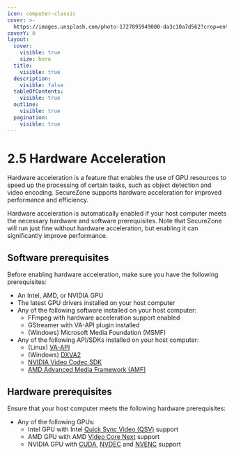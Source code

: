 ```yaml
---
icon: computer-classic
cover: >-
  https://images.unsplash.com/photo-1727895949000-da3c10a7d562?crop=entropy&cs=srgb&fm=jpg&ixid=M3wxOTcwMjR8MHwxfHNlYXJjaHwyfHxwYyUyMGNvbXBvbmVudHN8ZW58MHx8fHwxNzMyODM1NzcwfDA&ixlib=rb-4.0.3&q=85
coverY: 0
layout:
  cover:
    visible: true
    size: hero
  title:
    visible: true
  description:
    visible: false
  tableOfContents:
    visible: true
  outline:
    visible: true
  pagination:
    visible: true
---
```


# 2.5 Hardware Acceleration

Hardware acceleration is a feature that enables the use of GPU resources to speed up the processing of certain tasks, such as object detection and video encoding. SecureZone supports hardware acceleration for improved performance and efficiency.

Hardware acceleration is automatically enabled if your host computer meets the necessary hardware and software prerequisites. Note that SecureZone will run just fine without hardware acceleration, but enabling it can significantly improve performance.

## Software prerequisites

Before enabling hardware acceleration, make sure you have the following prerequisites:

* An Intel, AMD, or NVIDIA GPU
* The latest GPU drivers installed on your host computer
* Any of the following software installed on your host computer:
  * FFmpeg with hardware acceleration support enabled
  * GStreamer with VA-API plugin installed
  * (Windows) Microsoft Media Foundation (MSMF)
* Any of the following API/SDKs installed on your host computer:
  * (Linux) [VA-API](https://www.intel.com/content/www/us/en/developer/articles/technical/linuxmedia-vaapi.html)
  * (Windows) [DXVA2](https://learn.microsoft.com/en-us/windows/win32/medfound/directx-video-acceleration-2-0)
  * [NVIDIA Video Codec SDK](https://developer.nvidia.com/video-codec-sdk)
  * [AMD Advanced Media Framework (AMF)](https://gpuopen.com/advanced-media-framework/)

## Hardware prerequisites

Ensure that your host computer meets the following hardware prerequisites:

* Any of the following GPUs:
  * Intel GPU with Intel [Quick Sync Video (QSV)](https://en.wikipedia.org/wiki/Intel_Quick_Sync_Video) support
  * AMD GPU with AMD [Video Core Next](https://en.wikipedia.org/wiki/Video_Core_Next) support
  * NVIDIA GPU with [CUDA](https://en.wikipedia.org/wiki/CUDA), [NVDEC](https://en.wikipedia.org/wiki/Nvidia_NVDEC) and [NVENC](https://en.wikipedia.org/wiki/Nvidia_NVENC) support
